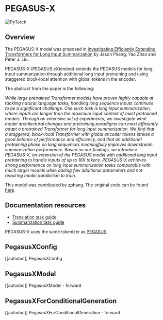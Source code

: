 <!--Copyright 2022 The HuggingFace Team. All rights reserved.

Licensed under the Apache License, Version 2.0 (the "License"); you may not use this file except in compliance with
the License. You may obtain a copy of the License at

http://www.apache.org/licenses/LICENSE-2.0

Unless required by applicable law or agreed to in writing, software distributed under the License is distributed on
an "AS IS" BASIS, WITHOUT WARRANTIES OR CONDITIONS OF ANY KIND, either express or implied. See the License for the
specific language governing permissions and limitations under the License.

⚠️ Note that this file is in Markdown but contain specific syntax for our doc-builder (similar to MDX) that may not be
rendered properly in your Markdown viewer.

-->

# PEGASUS-X

<img alt="PyTorch" src="https://img.shields.io/badge/PyTorch-DE3412?style=flat&logo=pytorch&logoColor=white">

## Overview

The PEGASUS-X model was proposed in [Investigating Efficiently Extending Transformers for Long Input Summarization](https://arxiv.org/abs/2208.04347)  by Jason Phang, Yao Zhao and Peter J. Liu.

PEGASUS-X (PEGASUS eXtended) extends the PEGASUS models for long input summarization through additional long input pretraining and using staggered block-local attention with global tokens in the encoder.

The abstract from the paper is the following:

*While large pretrained Transformer models have proven highly capable at tackling natural language tasks, handling long sequence inputs continues to be a significant challenge. One such task is long input summarization, where inputs are longer than the maximum input context of most pretrained models. Through an extensive set of experiments, we investigate what model architectural changes and pretraining paradigms can most efficiently adapt a pretrained Transformer for long input summarization. We find that a staggered, block-local Transformer with global encoder tokens strikes a good balance of performance and efficiency, and that an additional pretraining phase on long sequences meaningfully improves downstream summarization performance. Based on our findings, we introduce PEGASUS-X, an extension of the PEGASUS model with additional long input pretraining to handle inputs of up to 16K tokens. PEGASUS-X achieves strong performance on long input summarization tasks comparable with much larger models while adding few additional parameters and not requiring model parallelism to train.*

This model was contributed by [zphang](https://huggingface.co/zphang). The original code can be found [here](https://github.com/google-research/pegasus).

## Documentation resources

- [Translation task guide](../tasks/translation)
- [Summarization task guide](../tasks/summarization)

<Tip>

PEGASUS-X uses the same tokenizer as [PEGASUS](pegasus).

</Tip>

## PegasusXConfig

[[autodoc]] PegasusXConfig

## PegasusXModel

[[autodoc]] PegasusXModel
    - forward

## PegasusXForConditionalGeneration

[[autodoc]] PegasusXForConditionalGeneration
    - forward
